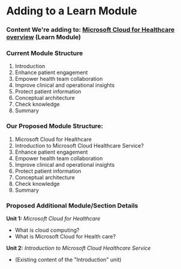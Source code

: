 # Adding to a Learn Module 

### Content We're adding to: [Microsoft Cloud for Healthcare overview](https://learn.microsoft.com/en-us/training/modules/healthcare-overview/) (Learn Module)

### Current Module Structure

1) Introduction
2) Enhance patient engagement
3) Empower health team collaboration
4) Improve clinical and operational insights
5) Protect patient information
6) Conceptual architecture
7) Check knowledge
8) Summary

### Our Proposed Module Structure:

1) Microsoft Cloud for Healthcare
2) Introduction to Microsoft Cloud Healthcare Service?
3) Enhance patient engagement
4) Empower health team collaboration
5) Improve clinical and operational insights
6) Protect patient information
7) Conceptual architecture
8) Check knowledge
9) Summary

### Proposed Additional Module/Section Details

**Unit 1:** 
_Microsoft Cloud for Healthcare_
- What is cloud computing?
- What is  Microsoft Cloud for Health care?

**Unit 2:** 
_Introduction to Microsoft Cloud Healthcare Service_
- (Existing content of the "Introduction" unit)

